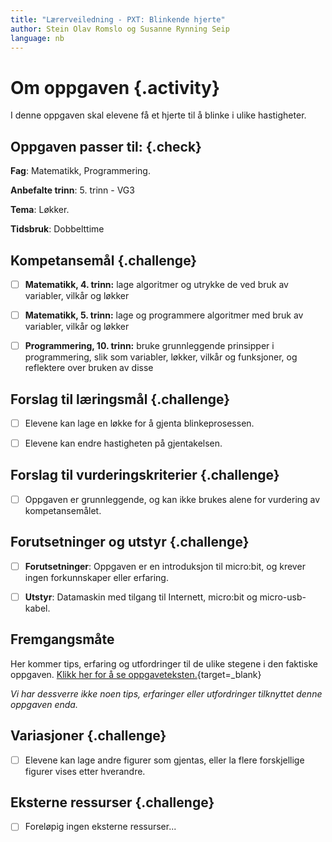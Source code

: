 ```yaml
---
title: "Lærerveiledning - PXT: Blinkende hjerte"
author: Stein Olav Romslo og Susanne Rynning Seip
language: nb
---
```



# Om oppgaven {.activity}

I denne oppgaven skal elevene få et hjerte til å blinke i ulike hastigheter.

## Oppgaven passer til: {.check}

__Fag__: Matematikk, Programmering.

__Anbefalte trinn__: 5. trinn - VG3

__Tema__: Løkker.

__Tidsbruk__: Dobbelttime

## Kompetansemål {.challenge}
- [ ] __Matematikk, 4. trinn:__ lage algoritmer og utrykke de ved bruk av variabler, vilkår og løkker

- [ ] __Matematikk, 5. trinn:__ lage og programmere algoritmer med bruk av variabler, vilkår og løkker

- [ ] __Programmering, 10. trinn:__ bruke grunnleggende prinsipper i programmering, slik som variabler, løkker, vilkår og funksjoner, og reflektere over bruken av disse

## Forslag til læringsmål {.challenge}

- [ ] Elevene kan lage en løkke for å gjenta blinkeprosessen.

- [ ] Elevene kan endre hastigheten på gjentakelsen.

## Forslag til vurderingskriterier {.challenge}

- [ ] Oppgaven er grunnleggende, og kan ikke brukes alene for vurdering av
  kompetansemålet.

## Forutsetninger og utstyr {.challenge}

- [ ] __Forutsetninger__: Oppgaven er en introduksjon til micro:bit, og krever
  ingen forkunnskaper eller erfaring.

- [ ] __Utstyr__: Datamaskin med tilgang til Internett, micro:bit og
  micro-usb-kabel.

## Fremgangsmåte

Her kommer tips, erfaring og utfordringer til de ulike stegene i den faktiske
oppgaven. [Klikk her for å se
oppgaveteksten.](../pxt_blinkende_hjerte/pxt_blinkende_hjerte.html){target=_blank}

_Vi har dessverre ikke noen tips, erfaringer eller utfordringer tilknyttet denne
oppgaven enda._

## Variasjoner {.challenge}

- [ ] Elevene kan lage andre figurer som gjentas, eller la flere forskjellige
  figurer vises etter hverandre.

## Eksterne ressurser {.challenge}

- [ ] Foreløpig ingen eksterne ressurser...
